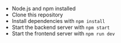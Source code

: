 - Node.js and npm installed
- Clone this repository
- Install dependencies with `npm install`
- Start the backend server with `npm start`
- Start the frontend server with `npm run dev`
